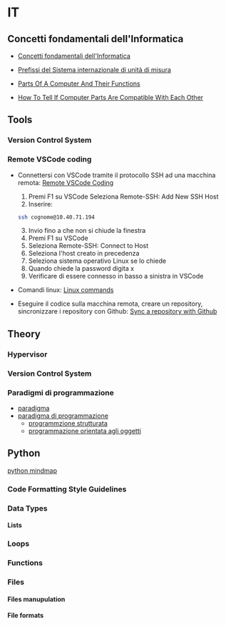 # IT

## Concetti fondamentali dell'Informatica
- [Concetti fondamentali dell'Informatica](http://aptiva.v2.cs.unibo.it/wiki/index.php%3Ftitle=Concetti_fondamentali_dell'Informatica.html)

- [Prefissi del Sistema internazionale di unità di misura](https://it.wikipedia.org/wiki/Prefissi_del_Sistema_internazionale_di_unit%C3%A0_di_misura)

- [Parts Of A Computer And Their Functions](https://computerinfobits.com/parts-of-computer-and-their-functions/)

- [How To Tell If Computer Parts Are Compatible With Each Other](https://computerinfobits.com/how-to-tell-if-computer-parts-are-compatible/)

## Tools


### Version Control System

### Remote VSCode coding
- Connettersi con VSCode tramite il protocollo SSH ad una macchina remota:
[Remote VSCode Coding](https://docs.google.com/document/d/1Hj421cgJWSpHDKt7EvSvzY98OCbt7lCXVqEd5uTHEic/edit?usp=sharing)
  1. Premi F1 su VSCode
  Seleziona Remote-SSH: Add New SSH Host
  2. Inserire:
  ``` bash
  ssh cognome@10.40.71.194
  ```
  3. Invio fino a che non si chiude la finestra
  4. Premi F1 su VSCode
  5. Seleziona Remote-SSH: Connect to Host
  6. Seleziona l'host creato in precedenza
  7. Seleziona sistema operativo Linux se lo chiede
  8. Quando chiede la password digita x
  9. Verificare di essere connesso in basso a sinistra in VSCode

- Comandi linux:
[Linux commands](https://docs.google.com/document/d/1u4588J1EoBhTUW47ElZJBVZg-SvuUbf_xVKA3qQOmyI/edit?usp=sharing)
- Eseguire il codice sulla macchina remota, creare un repository, sincronizzare i repository con Github:
[Sync a repository with Github](https://docs.google.com/document/d/1VSPMp390ovSXxyrg4O-Z2Uw_wgZ9vl-5woab78Ub05A/edit?usp=sharing)

## Theory

### Hypervisor

### Version Control System

### Paradigmi di programmazione
- [paradigma](https://it.wikipedia.org/wiki/Paradigma)
- [paradigma di programmazione](https://it.wikipedia.org/wiki/Paradigma_di_programmazione)
  - [programmzione strutturata](https://it.wikipedia.org/wiki/Programmazione_strutturata)
  - [programmazione orientata agli oggetti](https://it.wikipedia.org/wiki/Programmazione_strutturata)

## Python
[python mindmap](python_mindmap.md)


### Code Formatting Style Guidelines

### Data Types

#### Lists

### Loops

### Functions

### Files

#### Files manupulation
#### File formats
